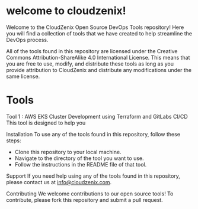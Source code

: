 # welcome to cloudzenix!
Welcome to the CloudZenix Open Source DevOps Tools repository! Here you will find a collection of tools that we have created to help streamline the DevOps process.

All of the tools found in this repository are licensed under the Creative Commons Attribution-ShareAlike 4.0 International License. This means that you are free to use, modify, and distribute these tools as long as you provide attribution to CloudZenix and distribute any modifications under the same license.

# Tools

Tool 1 : AWS EKS Cluster Development using Terraform and GitLabs CI/CD
This tool is designed to help you 


Installation
To use any of the tools found in this repository, follow these steps:

* Clone this repository to your local machine.
* Navigate to the directory of the tool you want to use.
* Follow the instructions in the README file of that tool.

Support
If you need help using any of the tools found in this repository, please contact us at info@cloudzenix.com.

Contributing
We welcome contributions to our open source tools! To contribute, please fork this repository and submit a pull request.

